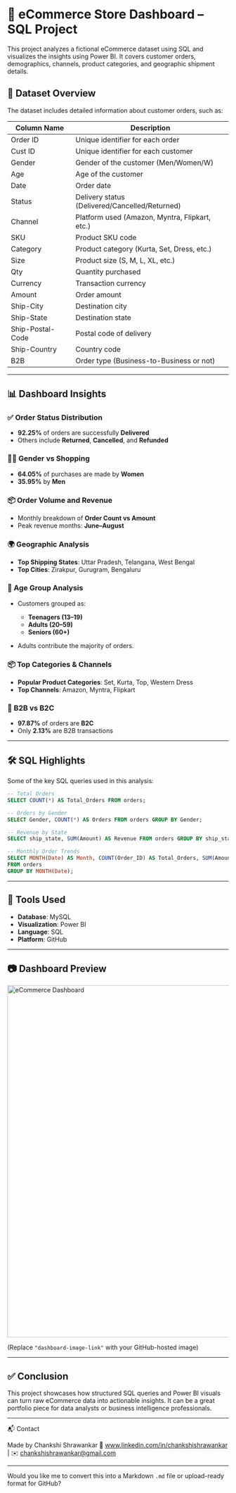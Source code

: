 # 🛒 eCommerce Store Dashboard – SQL Project

This project analyzes a fictional eCommerce dataset using SQL and visualizes the insights using Power BI. It covers customer orders, demographics, channels, product categories, and geographic shipment details.

## 📁 Dataset Overview

The dataset includes detailed information about customer orders, such as:

| Column Name      | Description                                    |
| ---------------- | ---------------------------------------------- |
| Order ID         | Unique identifier for each order               |
| Cust ID          | Unique identifier for each customer            |
| Gender           | Gender of the customer (Men/Women/W)           |
| Age              | Age of the customer                            |
| Date             | Order date                                     |
| Status           | Delivery status (Delivered/Cancelled/Returned) |
| Channel          | Platform used (Amazon, Myntra, Flipkart, etc.) |
| SKU              | Product SKU code                               |
| Category         | Product category (Kurta, Set, Dress, etc.)     |
| Size             | Product size (S, M, L, XL, etc.)               |
| Qty              | Quantity purchased                             |
| Currency         | Transaction currency                           |
| Amount           | Order amount                                   |
| Ship-City        | Destination city                               |
| Ship-State       | Destination state                              |
| Ship-Postal-Code | Postal code of delivery                        |
| Ship-Country     | Country code                                   |
| B2B              | Order type (Business-to-Business or not)       |

---

## 📊 Dashboard Insights

### ✅ Order Status Distribution

* **92.25%** of orders are successfully **Delivered**
* Others include **Returned**, **Cancelled**, and **Refunded**

### 👩‍🦱 Gender vs Shopping

* **64.05%** of purchases are made by **Women**
* **35.95%** by **Men**

### 📦 Order Volume and Revenue

* Monthly breakdown of **Order Count vs Amount**
* Peak revenue months: **June–August**

### 🌍 Geographic Analysis

* **Top Shipping States**: Uttar Pradesh, Telangana, West Bengal
* **Top Cities**: Zirakpur, Gurugram, Bengaluru

### 🧒 Age Group Analysis

* Customers grouped as:

  * **Teenagers (13–19)**
  * **Adults (20–59)**
  * **Seniors (60+)**
* Adults contribute the majority of orders.

### 📦 Top Categories & Channels

* **Popular Product Categories**: Set, Kurta, Top, Western Dress
* **Top Channels**: Amazon, Myntra, Flipkart

### 🏢 B2B vs B2C

* **97.87%** of orders are **B2C**
* Only **2.13%** are B2B transactions

---

## 🛠 SQL Highlights

Some of the key SQL queries used in this analysis:

```sql
-- Total Orders
SELECT COUNT(*) AS Total_Orders FROM orders;

-- Orders by Gender
SELECT Gender, COUNT(*) AS Orders FROM orders GROUP BY Gender;

-- Revenue by State
SELECT ship_state, SUM(Amount) AS Revenue FROM orders GROUP BY ship_state ORDER BY Revenue DESC;

-- Monthly Order Trends
SELECT MONTH(Date) AS Month, COUNT(Order_ID) AS Total_Orders, SUM(Amount) AS Total_Amount
FROM orders
GROUP BY MONTH(Date);
```

---

## 📌 Tools Used

* **Database**: MySQL
* **Visualization**: Power BI
* **Language**: SQL
* **Platform**: GitHub

---

## 📷 Dashboard Preview

<img src="dashboard-image-link" alt="eCommerce Dashboard" width="800"/>

(Replace `"dashboard-image-link"` with your GitHub-hosted image)

---

## ✅ Conclusion

This project showcases how structured SQL queries and Power BI visuals can turn raw eCommerce data into actionable insights. It can be a great portfolio piece for data analysts or business intelligence professionals.

---

📬 Contact

Made by Chankshi Shrawankar 🔗 www.linkedin.com/in/chankshishrawankar | ✉️ chankshishrawankar@gmail.com

---

Would you like me to convert this into a Markdown `.md` file or upload-ready format for GitHub?

